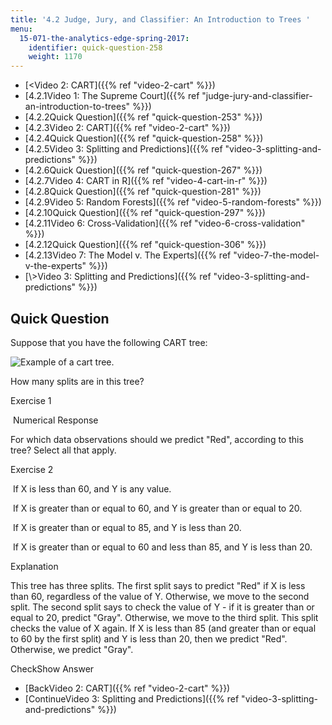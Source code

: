 ```yaml
---
title: '4.2 Judge, Jury, and Classifier: An Introduction to Trees '
menu:
  15-071-the-analytics-edge-spring-2017:
    identifier: quick-question-258
    weight: 1170
---
```

*   [<Video 2: CART]({{% ref "video-2-cart" %}})
*   [4.2.1Video 1: The Supreme Court]({{% ref "judge-jury-and-classifier-an-introduction-to-trees" %}})
*   [4.2.2Quick Question]({{% ref "quick-question-253" %}})
*   [4.2.3Video 2: CART]({{% ref "video-2-cart" %}})
*   [4.2.4Quick Question]({{% ref "quick-question-258" %}})
*   [4.2.5Video 3: Splitting and Predictions]({{% ref "video-3-splitting-and-predictions" %}})
*   [4.2.6Quick Question]({{% ref "quick-question-267" %}})
*   [4.2.7Video 4: CART in R]({{% ref "video-4-cart-in-r" %}})
*   [4.2.8Quick Question]({{% ref "quick-question-281" %}})
*   [4.2.9Video 5: Random Forests]({{% ref "video-5-random-forests" %}})
*   [4.2.10Quick Question]({{% ref "quick-question-297" %}})
*   [4.2.11Video 6: Cross-Validation]({{% ref "video-6-cross-validation" %}})
*   [4.2.12Quick Question]({{% ref "quick-question-306" %}})
*   [4.2.13Video 7: The Model v. The Experts]({{% ref "video-7-the-model-v-the-experts" %}})
*   [\\>Video 3: Splitting and Predictions]({{% ref "video-3-splitting-and-predictions" %}})

Quick Question
--------------

Suppose that you have the following CART tree:

![Example of a cart tree.](https://open-learning-course-data.s3.amazonaws.com/15-071-the-analytics-edge-spring-2017/b2eea6fba57db424a4844f679aee4bc9_QQ2_SupremeCourt.png)

How many splits are in this tree?

Exercise 1

&nbsp;Numerical Response&nbsp;

For which data observations should we predict "Red", according to this tree? Select all that apply.

Exercise 2

&nbsp;If X is less than 60, and Y is any value.&nbsp;

&nbsp;If X is greater than or equal to 60, and Y is greater than or equal to 20.&nbsp;

&nbsp;If X is greater than or equal to 85, and Y is less than 20.&nbsp;

&nbsp;If X is greater than or equal to 60 and less than 85, and Y is less than 20.&nbsp;

Explanation

This tree has three splits. The first split says to predict "Red" if X is less than 60, regardless of the value of Y. Otherwise, we move to the second split. The second split says to check the value of Y - if it is greater than or equal to 20, predict "Gray". Otherwise, we move to the third split. This split checks the value of X again. If X is less than 85 (and greater than or equal to 60 by the first split) and Y is less than 20, then we predict "Red". Otherwise, we predict "Gray".

CheckShow Answer

*   [BackVideo 2: CART]({{% ref "video-2-cart" %}})
*   [ContinueVideo 3: Splitting and Predictions]({{% ref "video-3-splitting-and-predictions" %}})